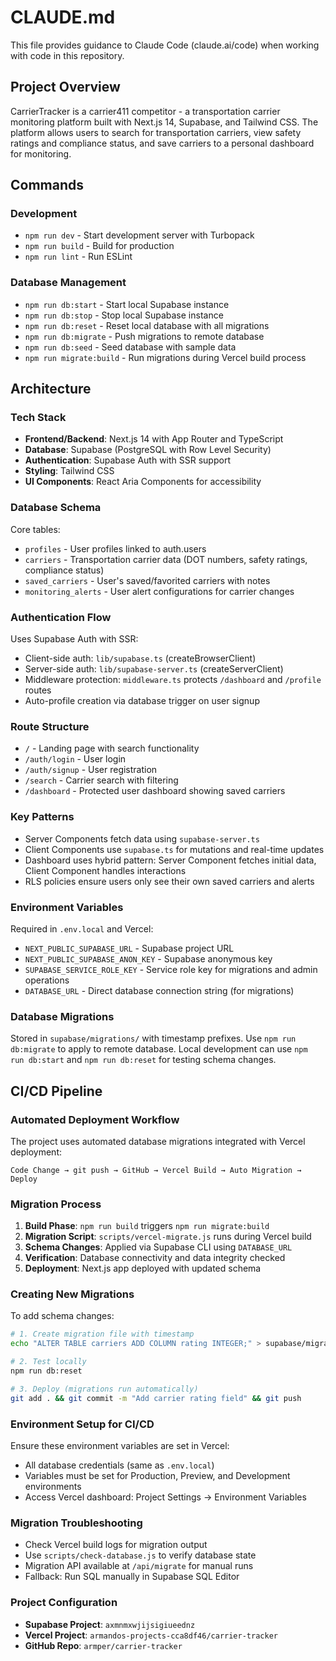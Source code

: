 # CLAUDE.md

This file provides guidance to Claude Code (claude.ai/code) when working with code in this repository.

## Project Overview

CarrierTracker is a carrier411 competitor - a transportation carrier monitoring platform built with Next.js 14, Supabase, and Tailwind CSS. The platform allows users to search for transportation carriers, view safety ratings and compliance status, and save carriers to a personal dashboard for monitoring.

## Commands

### Development
- `npm run dev` - Start development server with Turbopack
- `npm run build` - Build for production
- `npm run lint` - Run ESLint

### Database Management
- `npm run db:start` - Start local Supabase instance
- `npm run db:stop` - Stop local Supabase instance  
- `npm run db:reset` - Reset local database with all migrations
- `npm run db:migrate` - Push migrations to remote database
- `npm run db:seed` - Seed database with sample data
- `npm run migrate:build` - Run migrations during Vercel build process

## Architecture

### Tech Stack
- **Frontend/Backend**: Next.js 14 with App Router and TypeScript
- **Database**: Supabase (PostgreSQL with Row Level Security)
- **Authentication**: Supabase Auth with SSR support
- **Styling**: Tailwind CSS
- **UI Components**: React Aria Components for accessibility

### Database Schema
Core tables:
- `profiles` - User profiles linked to auth.users
- `carriers` - Transportation carrier data (DOT numbers, safety ratings, compliance status)
- `saved_carriers` - User's saved/favorited carriers with notes
- `monitoring_alerts` - User alert configurations for carrier changes

### Authentication Flow
Uses Supabase Auth with SSR:
- Client-side auth: `lib/supabase.ts` (createBrowserClient)
- Server-side auth: `lib/supabase-server.ts` (createServerClient)
- Middleware protection: `middleware.ts` protects `/dashboard` and `/profile` routes
- Auto-profile creation via database trigger on user signup

### Route Structure
- `/` - Landing page with search functionality
- `/auth/login` - User login
- `/auth/signup` - User registration
- `/search` - Carrier search with filtering
- `/dashboard` - Protected user dashboard showing saved carriers

### Key Patterns
- Server Components fetch data using `supabase-server.ts`
- Client Components use `supabase.ts` for mutations and real-time updates
- Dashboard uses hybrid pattern: Server Component fetches initial data, Client Component handles interactions
- RLS policies ensure users only see their own saved carriers and alerts

### Environment Variables
Required in `.env.local` and Vercel:
- `NEXT_PUBLIC_SUPABASE_URL` - Supabase project URL
- `NEXT_PUBLIC_SUPABASE_ANON_KEY` - Supabase anonymous key
- `SUPABASE_SERVICE_ROLE_KEY` - Service role key for migrations and admin operations
- `DATABASE_URL` - Direct database connection string (for migrations)

### Database Migrations
Stored in `supabase/migrations/` with timestamp prefixes. Use `npm run db:migrate` to apply to remote database. Local development can use `npm run db:start` and `npm run db:reset` for testing schema changes.

## CI/CD Pipeline

### Automated Deployment Workflow
The project uses automated database migrations integrated with Vercel deployment:

```
Code Change → git push → GitHub → Vercel Build → Auto Migration → Deploy
```

### Migration Process
1. **Build Phase**: `npm run build` triggers `npm run migrate:build`
2. **Migration Script**: `scripts/vercel-migrate.js` runs during Vercel build
3. **Schema Changes**: Applied via Supabase CLI using `DATABASE_URL`
4. **Verification**: Database connectivity and data integrity checked
5. **Deployment**: Next.js app deployed with updated schema

### Creating New Migrations
To add schema changes:
```bash
# 1. Create migration file with timestamp
echo "ALTER TABLE carriers ADD COLUMN rating INTEGER;" > supabase/migrations/$(date +%Y%m%d%H%M%S)_add_rating.sql

# 2. Test locally
npm run db:reset

# 3. Deploy (migrations run automatically)
git add . && git commit -m "Add carrier rating field" && git push
```

### Environment Setup for CI/CD
Ensure these environment variables are set in Vercel:
- All database credentials (same as `.env.local`)
- Variables must be set for Production, Preview, and Development environments
- Access Vercel dashboard: Project Settings → Environment Variables

### Migration Troubleshooting
- Check Vercel build logs for migration output
- Use `scripts/check-database.js` to verify database state
- Migration API available at `/api/migrate` for manual runs
- Fallback: Run SQL manually in Supabase SQL Editor

### Project Configuration
- **Supabase Project**: `axmnmxwjijsigiueednz`
- **Vercel Project**: `armandos-projects-cca8df46/carrier-tracker`
- **GitHub Repo**: `armper/carrier-tracker`